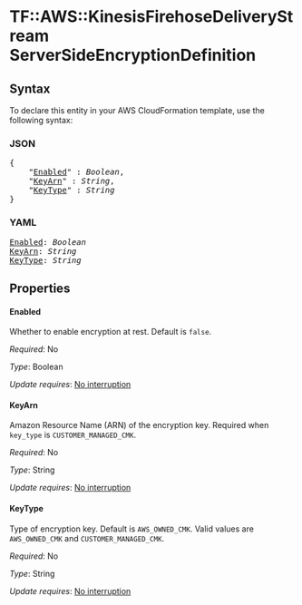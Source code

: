 # TF::AWS::KinesisFirehoseDeliveryStream ServerSideEncryptionDefinition

## Syntax

To declare this entity in your AWS CloudFormation template, use the following syntax:

### JSON

<pre>
{
    "<a href="#enabled" title="Enabled">Enabled</a>" : <i>Boolean</i>,
    "<a href="#keyarn" title="KeyArn">KeyArn</a>" : <i>String</i>,
    "<a href="#keytype" title="KeyType">KeyType</a>" : <i>String</i>
}
</pre>

### YAML

<pre>
<a href="#enabled" title="Enabled">Enabled</a>: <i>Boolean</i>
<a href="#keyarn" title="KeyArn">KeyArn</a>: <i>String</i>
<a href="#keytype" title="KeyType">KeyType</a>: <i>String</i>
</pre>

## Properties

#### Enabled

Whether to enable encryption at rest. Default is `false`.

_Required_: No

_Type_: Boolean

_Update requires_: [No interruption](https://docs.aws.amazon.com/AWSCloudFormation/latest/UserGuide/using-cfn-updating-stacks-update-behaviors.html#update-no-interrupt)

#### KeyArn

Amazon Resource Name (ARN) of the encryption key. Required when `key_type` is `CUSTOMER_MANAGED_CMK`.

_Required_: No

_Type_: String

_Update requires_: [No interruption](https://docs.aws.amazon.com/AWSCloudFormation/latest/UserGuide/using-cfn-updating-stacks-update-behaviors.html#update-no-interrupt)

#### KeyType

Type of encryption key. Default is `AWS_OWNED_CMK`. Valid values are `AWS_OWNED_CMK` and `CUSTOMER_MANAGED_CMK`.

_Required_: No

_Type_: String

_Update requires_: [No interruption](https://docs.aws.amazon.com/AWSCloudFormation/latest/UserGuide/using-cfn-updating-stacks-update-behaviors.html#update-no-interrupt)

